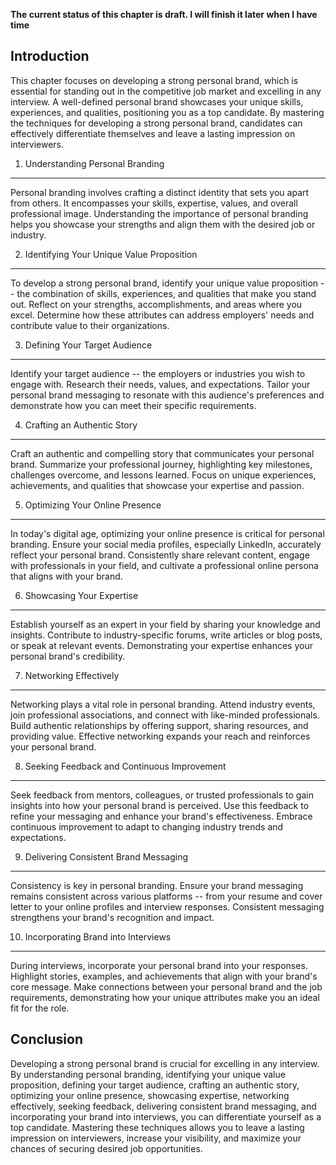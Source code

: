 **The current status of this chapter is draft. I will finish it later when I have time**

Introduction
------------

This chapter focuses on developing a strong personal brand, which is essential for standing out in the competitive job market and excelling in any interview. A well-defined personal brand showcases your unique skills, experiences, and qualities, positioning you as a top candidate. By mastering the techniques for developing a strong personal brand, candidates can effectively differentiate themselves and leave a lasting impression on interviewers.

1. Understanding Personal Branding
----------------------------------

Personal branding involves crafting a distinct identity that sets you apart from others. It encompasses your skills, expertise, values, and overall professional image. Understanding the importance of personal branding helps you showcase your strengths and align them with the desired job or industry.

2. Identifying Your Unique Value Proposition
--------------------------------------------

To develop a strong personal brand, identify your unique value proposition -- the combination of skills, experiences, and qualities that make you stand out. Reflect on your strengths, accomplishments, and areas where you excel. Determine how these attributes can address employers' needs and contribute value to their organizations.

3. Defining Your Target Audience
--------------------------------

Identify your target audience -- the employers or industries you wish to engage with. Research their needs, values, and expectations. Tailor your personal brand messaging to resonate with this audience's preferences and demonstrate how you can meet their specific requirements.

4. Crafting an Authentic Story
------------------------------

Craft an authentic and compelling story that communicates your personal brand. Summarize your professional journey, highlighting key milestones, challenges overcome, and lessons learned. Focus on unique experiences, achievements, and qualities that showcase your expertise and passion.

5. Optimizing Your Online Presence
----------------------------------

In today's digital age, optimizing your online presence is critical for personal branding. Ensure your social media profiles, especially LinkedIn, accurately reflect your personal brand. Consistently share relevant content, engage with professionals in your field, and cultivate a professional online persona that aligns with your brand.

6. Showcasing Your Expertise
----------------------------

Establish yourself as an expert in your field by sharing your knowledge and insights. Contribute to industry-specific forums, write articles or blog posts, or speak at relevant events. Demonstrating your expertise enhances your personal brand's credibility.

7. Networking Effectively
-------------------------

Networking plays a vital role in personal branding. Attend industry events, join professional associations, and connect with like-minded professionals. Build authentic relationships by offering support, sharing resources, and providing value. Effective networking expands your reach and reinforces your personal brand.

8. Seeking Feedback and Continuous Improvement
----------------------------------------------

Seek feedback from mentors, colleagues, or trusted professionals to gain insights into how your personal brand is perceived. Use this feedback to refine your messaging and enhance your brand's effectiveness. Embrace continuous improvement to adapt to changing industry trends and expectations.

9. Delivering Consistent Brand Messaging
----------------------------------------

Consistency is key in personal branding. Ensure your brand messaging remains consistent across various platforms -- from your resume and cover letter to your online profiles and interview responses. Consistent messaging strengthens your brand's recognition and impact.

10. Incorporating Brand into Interviews
---------------------------------------

During interviews, incorporate your personal brand into your responses. Highlight stories, examples, and achievements that align with your brand's core message. Make connections between your personal brand and the job requirements, demonstrating how your unique attributes make you an ideal fit for the role.

Conclusion
----------

Developing a strong personal brand is crucial for excelling in any interview. By understanding personal branding, identifying your unique value proposition, defining your target audience, crafting an authentic story, optimizing your online presence, showcasing expertise, networking effectively, seeking feedback, delivering consistent brand messaging, and incorporating your brand into interviews, you can differentiate yourself as a top candidate. Mastering these techniques allows you to leave a lasting impression on interviewers, increase your visibility, and maximize your chances of securing desired job opportunities.
